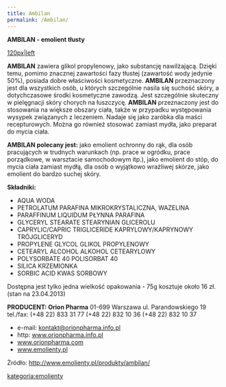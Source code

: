 ```yaml
---
title: Ambilan
permalink: /Ambilan/
---
```


**AMBILAN - emolient tłusty**

[120px|left](/Grafika:_Ambilan.gif "wikilink")

**AMBILAN** zawiera glikol propylenowy, jako substancję nawilżającą. Dzięki temu, pomimo znacznej zawartości fazy tłustej (zawartość wody jedynie 50%), posiada dobre właściwości kosmetyczne. **AMBILAN** przeznaczony jest dla wszystkich osób, u których szczególnie nasila się suchość skóry, a dotychczasowe środki kosmetyczne zawodzą. Jest szczególnie skuteczny w pielęgnacji skóry chorych na łuszczycę. **AMBILAN** przeznaczony jest do stosowania na większe obszary ciała, także w przypadku występowania wysypek związanych z leczeniem. Nadaje się jako zaróbka dla maści recepturowych. Można go również stosować zamiast mydła, jako preparat do mycia ciała.

**AMBILAN polecany jest:** jako emolient ochronny do rąk, dla osób pracujących w trudnych warunkach (np. prace w ogródku, prace porządkowe, w warsztacie samochodowym itp.), jako emolient do stóp, do mycia ciała zamiast mydłą, dla osób o wyjątkowo wrażliwej skórze, jako emolient do bardzo suchej skóry.

**Składniki:**

-   AQUA WODA
-   PETROLATUM PARAFINA MIKROKRYSTALICZNA, WAZELINA
-   PARAFFINUM LIQUIDUM PŁYNNA PARAFINA
-   GLYCERYL STEARATE STEARYNIAN GLICEROLU
-   CAPRYLIC/CAPRIC TRIGLICERIDE KAPRYLOWY/KAPRYNOWY TRÓJGLICERYD
-   PROPYLENE GLYCOL GLIKOL PROPYLENOWY
-   CETEARYL ALCOHOL ALKOHOL CETEARYLOWY
-   POLYSORBATE 40 POLISORBAT 40
-   SILICA KRZEMIONKA
-   SORBIC ACID KWAS SORBOWY

Dostępna jest tylko jedna wielkość opakowania - 75g kosztuje około 16 zł. (stan na 23.04.2013)

**PRODUCENT: Orion Pharma** 01-699 Warszawa ul. Parandowskiego 19 tel./fax: (+48 22) 833 31 77 (+48 22) 832 10 36 (+48 22) 832 10 37

-   e-mail: kontakt@orionpharma.info.pl
-   http: www.orionpharma.info.pl
-   www.orionpharma.com
-   www.emolienty.pl

Żródło: <http://www.emolienty.pl/produkty/ambilan/>

[kategoria:emolienty](/atopedia/kategoria:emolienty "wikilink")